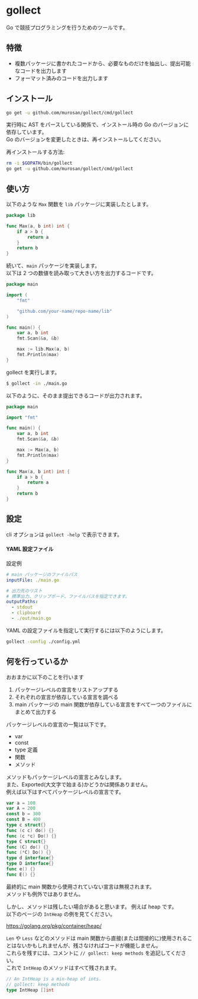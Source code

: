 # gollect

Go で競技プログラミングを行うためのツールです。

## 特徴

- 複数パッケージに書かれたコードから、必要なものだけを抽出し、提出可能なコードを出力します
- フォーマット済みのコードを出力します

## インストール

```sh
go get -u github.com/murosan/gollect/cmd/gollect
```

実行時に AST をパースしている関係で、インストール時の Go のバージョンに依存しています。  
Go のバージョンを変更したときは、再インストールしてください。

再インストールする方法:

```sh
rm -i $GOPATH/bin/gollect
go get -u github.com/murosan/gollect/cmd/gollect
```


## 使い方

以下のような `Max` 関数を `lib` パッケージに実装したとします。

```go
package lib

func Max(a, b int) int {
	if a > b {
		return a
	}
	return b
}
```

続いて、`main` パッケージを実装します。  
以下は 2 つの数値を読み取って大きい方を出力するコードです。

```go
package main

import (
	"fmt"

	"github.com/your-name/repo-name/lib"
)

func main() {
	var a, b int
	fmt.Scan(&a, &b)

	max := lib.Max(a, b)
	fmt.Println(max)
}
```

gollect を実行します。

```sh
$ gollect -in ./main.go
```

以下のように、そのまま提出できるコードが出力されます。

```go
package main

import "fmt"

func main() {
	var a, b int
	fmt.Scan(&a, &b)

	max := Max(a, b)
	fmt.Println(max)
}

func Max(a, b int) int {
	if a > b {
		return a
	}
	return b
}
```

## 設定

cli オプションは `gollect -help` で表示できます。

#### YAML 設定ファイル

設定例

```yml
# main パッケージのファイルパス
inputFile: ./main.go

# 出力先のリスト
# 標準出力、クリップボード、ファイルパスを指定できます。
outputPaths:
  - stdout
  - clipboard
  - ./out/main.go
```

YAML の設定ファイルを指定して実行するには以下のようにします。

```sh
gollect -config ./config.yml
```

## 何を行っているか

おおまかに以下のことを行います

1. パッケージレベルの宣言をリストアップする
2. それぞれの宣言が依存している宣言を調べる
3. main パッケージの main 関数が依存している宣言をすべて一つのファイルにまとめて出力する

パッケージレベルの宣言の一覧は以下です。

- var
- const
- type 定義
- 関数
- メソッド

メソッドもパッケージレベルの宣言とみなします。  
また、Exported(大文字で始まる)かどうかは関係ありません。  
例えば以下はすべてパッケージレベルの宣言です。

```go
var a = 100
var A = 200
const b = 300
const B = 400
type c struct{}
func (c c) do() {}
func (c *c) Do() {}
type C struct{}
func (C) do() {}
func (*C) Do() {}
type d interface{}
type D interface{}
func e() {}
func E() {}
```

最終的に main 関数から使用されていない宣言は無視されます。  
メソッドも例外ではありません。

しかし、メソッドは残したい場合があると思います。
例えば heap です。  
以下のページの `IntHeap` の例を見てください。

https://golang.org/pkg/container/heap/

`Len` や `Less` などのメソッドは main 関数から直接(または間接的に)使用されることはないかもしれませんが、残さなければコードが機能しません。  
これらを残すには、コメントに `// gollect: keep methods` を追記してください。  
これで `IntHeap` のメソッドはすべて残されます。

```go
// An IntHeap is a min-heap of ints.
// gollect: keep methods
type IntHeap []int
```
